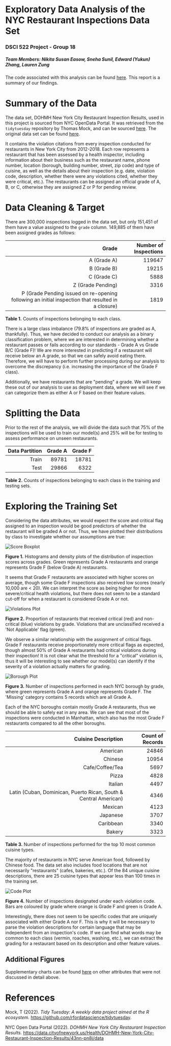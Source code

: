 Exploratory Data Analysis of the NYC Restaurant Inspections Data Set
==========================

### DSCI 522 Project - Group 18

##### Team Members: Nikita Susan Easow, Sneha Sunil, Edward (Yukun) Zhang, Lauren Zung

The code associated with this analysis can be found [here](https://github.com/UBC-MDS/newyork_restaurant_grading/blob/main/src/nyc_rest_eda.ipynb). This report is a summary of our findings.

# Summary of the Data

The data set, DOHMH New York City Restaurant Inspection Results, used in this project is sourced from NYC OpenData Portal. It was retrieved from the `tidytuesday` repository by Thomas Mock, and can be sourced [here](https://github.com/rfordatascience/tidytuesday/tree/master/data/2018/2018-12-1.). The original data set can be found [here](https://data.cityofnewyork.us/Health/DOHMH-New-York-City-Restaurant-Inspection-Results/43nn-pn8j/data).

It contains the violation citations from every inspection conducted for restaurants in New York City from 2012-2018. Each row represents a restaurant that has been assessed by a health inspector, including information about their business such as the restaurant name, phone number, location (borough, building number, street, zip code) and type of cuisine, as well as the details about their inspection (e.g. date, violation code, description, whether there were any violations cited, whether they were critical, etc.). The restaurants can be assigned an official grade of A, B, or C, otherwise they are assigned Z or P for pending review.

# Data Cleaning & Target

There are 300,000 inspections logged in the data set, but only 151,451 of them have a value assigned to the `grade` column. 149,885 of them have been assigned grades as follows:

|Grade|Number of Inspections|
|----------:|--------------:|
|A (Grade A)|119647|
|B (Grade B)|19215|
|C (Grade C)|5888|
|Z (Grade Pending)|3316|
|P (Grade Pending issued on re-opening following an initial inspection that resulted in a closure)|1819|

**Table 1.** Counts of inspections belonging to each class.

There is a large class imbalance (79.8% of inspections are graded as A, thankfully). Thus, we have decided to conduct our analysis as a binary classification problem, where we are interested in determining whether a restaurant passes or fails according to our standards - Grade A vs Grade B/C (Grade F)! We are more interested in predicting if a restaurant will receive below an A grade, so that we can safely avoid eating there. Therefore, we will have to perform further processing during our analysis to overcome the discrepancy (i.e. increasing the importance of the Grade F class).

Additionally, we have restaurants that are "pending" a grade. We will keep these out of our analysis to use as deployment data, where we will see if we can categorize them as either A or F based on their feature values.

# Splitting the Data

Prior to the rest of the analysis, we will divide the data such that 75% of the inspections will be used to train our model(s) and 25% will be for testing to assess performance on unseen restaurants.

| Data Partition | Grade A | Grade F |
|---------------:|--------:|--------:|
|Train           |89781    |18781    |
|Test            |29866    |6322     |

**Table 2.** Counts of inspections belonging to each class in the training and testing sets.

# Exploring the Training Set

Considering the data attributes, we would expect the score and critical flag assigned to an inspection would be good predictors of whether the restaurant will be graded A or not. Thus, we have plotted their distributions by class to investigate whether our assumptions are true:

![Score Boxplot](nyc_rest_eda_figures/score_boxplot.png)

**Figure 1.** Histograms and density plots of the distribution of inspection scores across grades. Green represents Grade A restaurants and orange represents Grade F (below Grade A) restaurants.

It seems that Grade F restaurants are associated with higher scores on average, though some Grade F inspections also received low scores (nearly 10,000 are < 20). We can interpret the score as being higher for more severe/critical health violations, but there does not seem to be a standard cut-off for when a restaurant is considered Grade A or not.

![Violations Plot](nyc_rest_eda_figures/violation_stack.png)

**Figure 2.** Proportion of restaurants that received critical (red) and non-critical (blue) violations by grade. Violations that are unclassified received a 'Not Applicable' flag (green).

We observe a similar relationship with the assignment of critical flags. Grade F restaurants receive proportionately more critical flags as expected, though almost 50% of Grade A restaurants had critical violations during their inspection! It is not clear what the threshold for a "critical" violation is, thus it will be interesting to see whether our model(s) can identify if the severity of a violation actually matters for grading.

![Borough Plot](nyc_rest_eda_figures/boro_bars.png)

**Figure 3.** Number of inspections performed in each NYC borough by grade, where green represents Grade A and orange represents Grade F. The 'Missing' category contains 5 records which are all Grade A.

Each of the NYC boroughs contain mostly Grade A restaurants, thus we should be able to safely eat in any area. We can see that most of the inspections were conducted in Manhattan, which also has the most Grade F restaurants compared to all the other boroughs.

|Cuisine Description|Count of Records|
|------------------:|---------------:|
|American|                                                            24846|
|Chinese|                                                             10954|
|Cafe/Coffee/Tea|                                                      5697|
|Pizza|                                                                4828|
|Italian|                                                              4497|
|Latin (Cuban, Dominican, Puerto Rican, South & Central American)|     4346|
|Mexican|                                                              4123|
|Japanese|                                                             3707|
|Caribbean|                                                            3340|
|Bakery|                                                               3323|

**Table 3.** Number of inspections performed for the top 10 most common cuisine types.

The majority of restaurants in NYC serve American food, followed by Chinese food. The data set also includes food locations that are not necessarily "restaurants" (cafes, bakeries, etc.). Of the 84 unique cuisine descriptions, there are 25 cuisine types that appear less than 100 times in the training set.

![Code Plot](nyc_rest_eda_figures/violation_code_bars.png)

**Figure 4.** Number of inspections designated under each violation code. Bars are coloured by grade where orange is Grade F and green is Grade A.

Interestingly, there does not seem to be specific codes that are uniquely associated with either Grade A nor F. This is why it will be necessary to parse the violation descriptions for certain language that may be independent from an inspection's code. If we can find what words may be common to each class (vermin, roaches, washing, etc.), we can extract the grading for a restaurant based on its description and other feature values.

## Additional Figures

Supplementary charts can be found [here](https://github.com/UBC-MDS/newyork_restaurant_grading/blob/main/src/nyc_rest_eda.ipynb) on other attributes that were not discussed in detail above.

# References

Mock, T (2022). *Tidy Tuesday: A weekly data project aimed at the R ecosystem.* https://github.com/rfordatascience/tidytuesday.

NYC Open Data Portal (2022). *DOHMH New York City Restaurant Inspection Results.* https://data.cityofnewyork.us/Health/DOHMH-New-York-City-Restaurant-Inspection-Results/43nn-pn8j/data